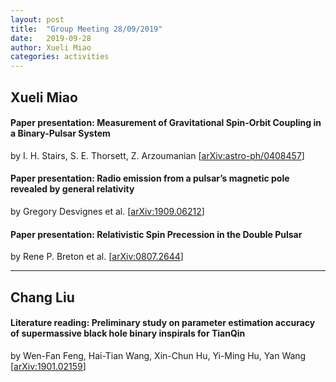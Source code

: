 ```yaml
---
layout: post
title:  "Group Meeting 28/09/2019"
date:   2019-09-28
author: Xueli Miao
categories: activities
---
```




## Xueli Miao

#### Paper presentation: Measurement of Gravitational Spin-Orbit Coupling in a Binary-Pulsar System

by I. H. Stairs, S. E. Thorsett, Z. Arzoumanian [[arXiv:astro-ph/0408457](https://arxiv.org/abs/astro-ph/0408457)]

#### Paper presentation: Radio emission from a pulsar’s magnetic pole revealed by general relativity

by Gregory Desvignes et al. [[arXiv:1909.06212](https://arxiv.org/abs/1909.06212)]

#### Paper presentation: Relativistic Spin Precession in the Double Pulsar

by Rene P. Breton  et al. [[arXiv:0807.2644](https://arxiv.org/abs/0807.2644)]

---

## Chang Liu

#### Literature reading: Preliminary study on parameter estimation accuracy of supermassive black hole binary inspirals for TianQin

by Wen-Fan Feng, Hai-Tian Wang, Xin-Chun Hu, Yi-Ming Hu, Yan Wang [[arXiv:1901.02159](https://arxiv.org/abs/1901.02159#)]
